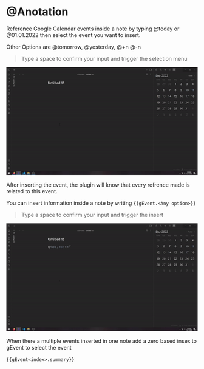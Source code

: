 # @Anotation

Reference Google Calendar events inside a note by typing @today or @01.01.2022 then select the event you want to insert.

Other Options are @tomorrow, @yesterday, @+n @-n 

> Type a space to confirm your input and trigger the selection menu

![@Anotation example](../img/@Anotation.gif)

After inserting the event, the plugin will know that every refrence made is related to this event.

You can insert information inside a note by writing `{{gEvent.<Any option>}}`

> Type a space to confirm your input and trigger the insert

![DetailInsert Example](../img/DetailInsert.gif)

When there a multiple events inserted in one note add a zero based insex to gEvent to select the event

`{{gEvent<index>.summary}}` 
 

